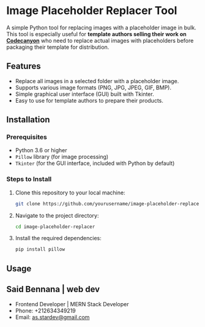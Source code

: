 # Image Placeholder Replacer Tool

A simple Python tool for replacing images with a placeholder image in bulk. This tool is especially useful for **template authors selling their work on [Codecanyon](https://codecanyon.net/)** who need to replace actual images with placeholders before packaging their template for distribution.

## Features
- Replace all images in a selected folder with a placeholder image.
- Supports various image formats (PNG, JPG, JPEG, GIF, BMP).
- Simple graphical user interface (GUI) built with Tkinter.
- Easy to use for template authors to prepare their products.

## Installation

### Prerequisites
- Python 3.6 or higher
- `Pillow` library (for image processing)
- `Tkinter` (for the GUI interface, included with Python by default)

### Steps to Install
1. Clone this repository to your local machine:
    ```bash
    git clone https://github.com/yourusername/image-placeholder-replacer.git
    ```

2. Navigate to the project directory:
    ```bash
    cd image-placeholder-replacer
    ```

3. Install the required dependencies:
    ```bash
    pip install pillow
    ```

## Usage
## Said Bennana | web dev
- Frontend Developer | MERN Stack Developer
- Phone: +212634349219
- Email: as.stardev@gmail.com
